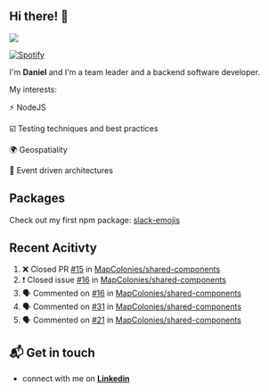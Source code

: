 ## Hi there! 👋

<p>
  <img src="https://github-readme-stats.vercel.app/api?username=syncush&theme=tokyonight">
</p>

[![Spotify](https://novatorem-rust.vercel.app/api/spotify)](https://open.spotify.com/user/syncush)

I'm **Daniel** and I'm a team leader and a backend software developer.

My interests:

⚡ NodeJS

☑️ Testing techniques and best practices

🌍 Geospatiality

🧠 Event driven architectures

## Packages
Check out my first npm package: [slack-emojis](https://www.npmjs.com/package/slack-emojis)

## Recent Acitivty
<!--START_SECTION:activity-->
1. ❌ Closed PR [#15](https://github.com//MapColonies/shared-components/pull/15) in [MapColonies/shared-components](https://github.com//MapColonies/shared-components)
2. ❗️ Closed issue [#16](https://github.com//MapColonies/shared-components/issues/16) in [MapColonies/shared-components](https://github.com//MapColonies/shared-components)
3. 🗣 Commented on [#16](https://github.com//MapColonies/shared-components/issues/16) in [MapColonies/shared-components](https://github.com//MapColonies/shared-components)
4. 🗣 Commented on [#31](https://github.com//MapColonies/shared-components/issues/31) in [MapColonies/shared-components](https://github.com//MapColonies/shared-components)
5. 🗣 Commented on [#21](https://github.com//MapColonies/shared-components/issues/21) in [MapColonies/shared-components](https://github.com//MapColonies/shared-components)
<!--END_SECTION:activity-->

## 📬 Get in touch

* connect with me on [**Linkedin**](https://www.linkedin.com/in/daniel-hermon-927372144/)
